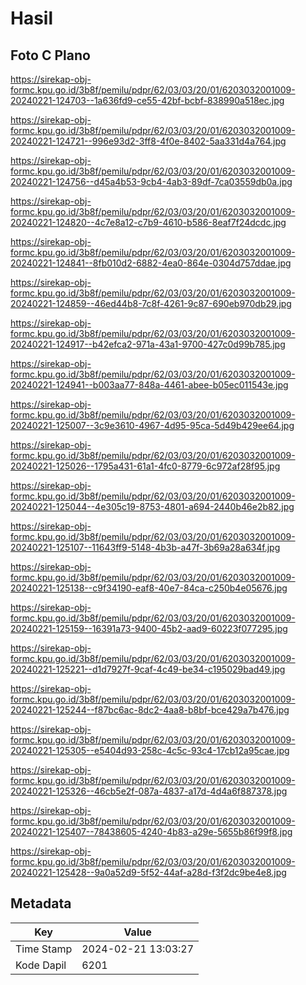 # Hasil

## Foto C Plano

https://sirekap-obj-formc.kpu.go.id/3b8f/pemilu/pdpr/62/03/03/20/01/6203032001009-20240221-124703--1a636fd9-ce55-42bf-bcbf-838990a518ec.jpg

https://sirekap-obj-formc.kpu.go.id/3b8f/pemilu/pdpr/62/03/03/20/01/6203032001009-20240221-124721--996e93d2-3ff8-4f0e-8402-5aa331d4a764.jpg

https://sirekap-obj-formc.kpu.go.id/3b8f/pemilu/pdpr/62/03/03/20/01/6203032001009-20240221-124756--d45a4b53-9cb4-4ab3-89df-7ca03559db0a.jpg

https://sirekap-obj-formc.kpu.go.id/3b8f/pemilu/pdpr/62/03/03/20/01/6203032001009-20240221-124820--4c7e8a12-c7b9-4610-b586-8eaf7f24dcdc.jpg

https://sirekap-obj-formc.kpu.go.id/3b8f/pemilu/pdpr/62/03/03/20/01/6203032001009-20240221-124841--8fb010d2-6882-4ea0-864e-0304d757ddae.jpg

https://sirekap-obj-formc.kpu.go.id/3b8f/pemilu/pdpr/62/03/03/20/01/6203032001009-20240221-124859--46ed44b8-7c8f-4261-9c87-690eb970db29.jpg

https://sirekap-obj-formc.kpu.go.id/3b8f/pemilu/pdpr/62/03/03/20/01/6203032001009-20240221-124917--b42efca2-971a-43a1-9700-427c0d99b785.jpg

https://sirekap-obj-formc.kpu.go.id/3b8f/pemilu/pdpr/62/03/03/20/01/6203032001009-20240221-124941--b003aa77-848a-4461-abee-b05ec011543e.jpg

https://sirekap-obj-formc.kpu.go.id/3b8f/pemilu/pdpr/62/03/03/20/01/6203032001009-20240221-125007--3c9e3610-4967-4d95-95ca-5d49b429ee64.jpg

https://sirekap-obj-formc.kpu.go.id/3b8f/pemilu/pdpr/62/03/03/20/01/6203032001009-20240221-125026--1795a431-61a1-4fc0-8779-6c972af28f95.jpg

https://sirekap-obj-formc.kpu.go.id/3b8f/pemilu/pdpr/62/03/03/20/01/6203032001009-20240221-125044--4e305c19-8753-4801-a694-2440b46e2b82.jpg

https://sirekap-obj-formc.kpu.go.id/3b8f/pemilu/pdpr/62/03/03/20/01/6203032001009-20240221-125107--11643ff9-5148-4b3b-a47f-3b69a28a634f.jpg

https://sirekap-obj-formc.kpu.go.id/3b8f/pemilu/pdpr/62/03/03/20/01/6203032001009-20240221-125138--c9f34190-eaf8-40e7-84ca-c250b4e05676.jpg

https://sirekap-obj-formc.kpu.go.id/3b8f/pemilu/pdpr/62/03/03/20/01/6203032001009-20240221-125159--16391a73-9400-45b2-aad9-60223f077295.jpg

https://sirekap-obj-formc.kpu.go.id/3b8f/pemilu/pdpr/62/03/03/20/01/6203032001009-20240221-125221--d1d7927f-9caf-4c49-be34-c195029bad49.jpg

https://sirekap-obj-formc.kpu.go.id/3b8f/pemilu/pdpr/62/03/03/20/01/6203032001009-20240221-125244--f87bc6ac-8dc2-4aa8-b8bf-bce429a7b476.jpg

https://sirekap-obj-formc.kpu.go.id/3b8f/pemilu/pdpr/62/03/03/20/01/6203032001009-20240221-125305--e5404d93-258c-4c5c-93c4-17cb12a95cae.jpg

https://sirekap-obj-formc.kpu.go.id/3b8f/pemilu/pdpr/62/03/03/20/01/6203032001009-20240221-125326--46cb5e2f-087a-4837-a17d-4d4a6f887378.jpg

https://sirekap-obj-formc.kpu.go.id/3b8f/pemilu/pdpr/62/03/03/20/01/6203032001009-20240221-125407--78438605-4240-4b83-a29e-5655b86f99f8.jpg

https://sirekap-obj-formc.kpu.go.id/3b8f/pemilu/pdpr/62/03/03/20/01/6203032001009-20240221-125428--9a0a52d9-5f52-44af-a28d-f3f2dc9be4e8.jpg


## Metadata

| Key        | Value               |
| ---------- | ------------------- |
| Time Stamp | 2024-02-21 13:03:27 |
| Kode Dapil | 6201                |



